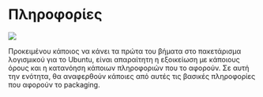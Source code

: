 # Πληροφορίες

![](https://cerebrux.files.wordpress.com/2016/04/cycle-branching.png?w=700)

Προκειμένου κάποιος να κάνει τα πρώτα του βήματα στο πακετάρισμα λογισμικού για το Ubuntu, είναι απαραίτητη η εξοικείωση με κάποιους όρους και η κατανόηση κάποιων πληροφοριών που το αφορούν. Σε αυτή την ενότητα, θα αναφερθούν κάποιες από αυτές τις βασικές πληροφορίες που αφορούν το packaging.